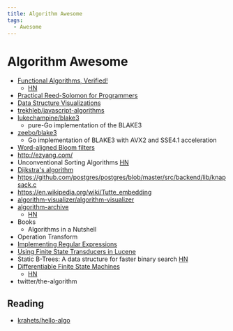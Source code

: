 ```yaml
---
title: Algorithm Awesome
tags:
  - Awesome
---
```


# Algorithm Awesome

- [Functional Algorithms, Verified!](https://functional-algorithms-verified.org/)
  - [HN](https://news.ycombinator.com/item?id=28884229)
- [Practical Reed-Solomon for Programmers](https://berthub.eu/articles/posts/reed-solomon-for-programmers/)
- [Data Structure Visualizations](https://www.cs.usfca.edu/~galles/visualization/Algorithms.html)
- [trekhleb/javascript-algorithms](https://github.com/trekhleb/javascript-algorithms)
- [lukechampine/blake3](https://github.com/lukechampine/blake3)
  - pure-Go implementation of the BLAKE3
- [zeebo/blake3](https://github.com/zeebo/blake3)
  - Go implementation of BLAKE3 with AVX2 and SSE4.1 acceleration
- [Word-aligned Bloom filters](https://lemire.me/blog/2021/10/03/word-aligned-bloom-filters/)
- http://ezyang.com/
- Unconventional Sorting Algorithms [HN](https://news.ycombinator.com/item?id=28946451)
- [Dijkstra's algorithm](https://en.wikipedia.org/wiki/Dijkstra%27s_algorithm)
- https://github.com/postgres/postgres/blob/master/src/backend/lib/knapsack.c
- https://en.wikipedia.org/wiki/Tutte_embedding
- [algorithm-visualizer/algorithm-visualizer](https://github.com/algorithm-visualizer/algorithm-visualizer)
- [algorithm-archive](https://www.algorithm-archive.org/)
  - [HN](https://news.ycombinator.com/item?id=29138991)
- Books
  - Algorithms in a Nutshell
- Operation Transform
- [Implementing Regular Expressions](https://swtch.com/~rsc/regexp/)
- [Using Finite State Transducers in Lucene](https://blog.mikemccandless.com/2010/12/using-finite-state-transducers-in.html)
- Static B-Trees: A data structure for faster binary search  [HN](https://news.ycombinator.com/item?id=30376140)
- [Differentiable Finite State Machines](https://google-research.github.io/self-organising-systems/2022/diff-fsm/)
  - [HN](https://news.ycombinator.com/item?id=31663702)
- twitter/the-algorithm

## Reading

- [krahets/hello-algo](https://github.com/krahets/hello-algo)

